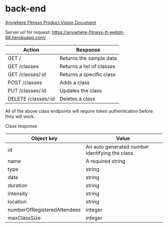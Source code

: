 # back-end
[Anywhere Fitness Product Vision Document](https://docs.google.com/document/d/1L1JVphCe2c_sGx6uVDPsbYPItEUYmxhJa3mQ3-lKMv8/edit?usp=sharing)

Server url for request:
https://anywhere-fitness-tt-webpt-88.herokuapp.com/

|Action | Response|
|---|---|
|GET /| Returns the sample data|
|GET /classes  |Returns a list of classes|
|GET /classes/:id  |Returns a specific class|
|POST /classes | Adds a class|
|PUT /classes/:id  |Updates the class|
|DELETE /classes/:id  |Deletes a class|


All of the above class endpoints will require token authentication before they will work.

Class response

|Object key  | Value |
|---|---|
|id | An auto generated number identifying the class|
|name | A required string|
|type | string|
|date | string|
|duration | string|
|intensity | string|
|location | string|
|numberOfRegisteredAttendees | integer|
|maxClassSize | integer|
